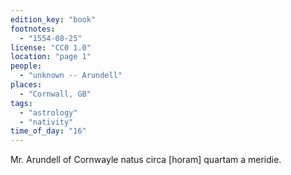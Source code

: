 ```yaml
---
edition_key: "book"
footnotes:
  - "1554-08-25"
license: "CC0 1.0"
location: "page 1"
people:
  - "unknown -- Arundell"
places:
  - "Cornwall, GB"
tags:
  - "astrology"
  - "nativity"
time_of_day: "16"
---
```

Mr. Arundell of Cornwayle natus circa [horam]
quartam a meridie.
